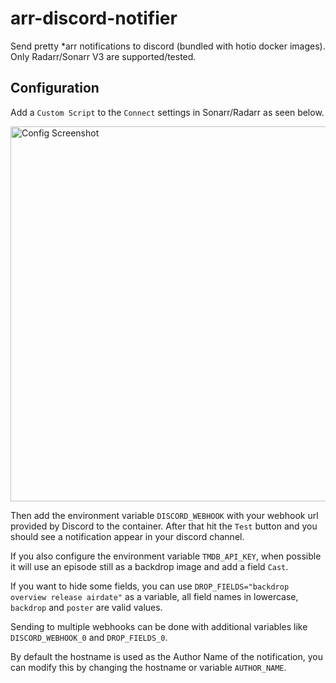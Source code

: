 # arr-discord-notifier

Send pretty *arr notifications to discord (bundled with hotio docker images). Only Radarr/Sonarr V3 are supported/tested.

## Configuration

Add a `Custom Script` to the `Connect` settings in Sonarr/Radarr as seen below.  

<img src="https://raw.githubusercontent.com/hotio/arr-discord-notifier/master/img/config.png" alt="Config Screenshot" width=600>

Then add the environment variable `DISCORD_WEBHOOK` with your webhook url provided by Discord to the container. After that hit the `Test` button and you should see a notification appear in your discord channel.  

If you also configure the environment variable `TMDB_API_KEY`, when possible it will use an episode still as a backdrop image and add a field `Cast`.

If you want to hide some fields, you can use `DROP_FIELDS="backdrop overview release airdate"` as a variable, all field names in lowercase, `backdrop` and `poster` are valid values.

Sending to multiple webhooks can be done with additional variables like `DISCORD_WEBHOOK_0` and `DROP_FIELDS_0`.

By default the hostname is used as the Author Name of the notification, you can modify this by changing the hostname or variable `AUTHOR_NAME`.
